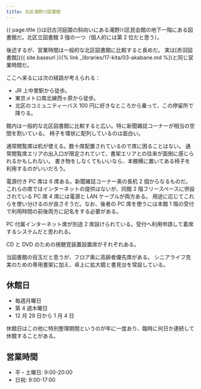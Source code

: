 ```yaml
---
title: 北区滝野川図書館
---
```


{{ page.title }}は旧古河庭園の斜向いにある滝野川区民会館の地下一階にある図書館だ。北区立図書館 3 強の一つ（個人的には第 2 位だと思う）。

後述するが、営業時間は一般的な北区図書館に比較すると長めだ。
実は[赤羽図書館]({{ site.baseurl }}{% link _libraries/17-kita/03-akabane.md %})と同じ営業時間だ。

ここへ来るには次の経路が考えられる：

* JR 上中里駅から徒歩。
* 東京メトロ南北線西ヶ原から徒歩。
* 北区のコミュニティーバス 100 円に好きなところから乗って、この停留所で降りる。

館内は一般的な北区図書館に比較すると広い。特に新聞雑誌コーナーが相当の空間を割いている。
椅子を環状に配列しているのは面白い。

通常閲覧席は机が使える。数十席配置されているので席に困ることはない。
通常閲覧席エリアの出入口が限定されていて、書架エリアとの往来が面倒に感じられるかもしれない。
書き物をしなくてもいいなら、本棚横に置いてある椅子を利用するのがいいだろう。

電源付き PC 席は 6 席ある。新聞雑誌コーナー奥の長机 2 個からなるものだ。
これらの席ではインターネットの提供はないが、同館 2 階フリースペースに併設されている PC 席 4 席には電源と LAN ケーブルが両方ある。
用途に応じてこれらを使い分けるのが良さそうだ。なお、後者の PC 席を使うには本館 1 階の受付で利用時間の前後両方に記名をする必要がある。

PC 付属インターネット席が別途 2 席設けられている。受付へ利用申請して着席するシステムだと思われる。

CD と DVD のための視聴覚装置設置席がそれぞれある。

当図書館の目玉だと思うが、フロア奥に高齢者優先席がある。
シニアライフ充実のための専用書架に加え、卓上に拡大鏡と書見台を常設している。

## 休館日

* 毎週月曜日
* 第 4 週木曜日
* 12 月 29 日から 1 月 4 日

休館日はこの他に特別整理期間というのが年に一度あり、臨時に何日か連続して休館することがある。

## 営業時間

* 平・土曜日: 9:00-20:00
* 日祝: 9:00-17:00

